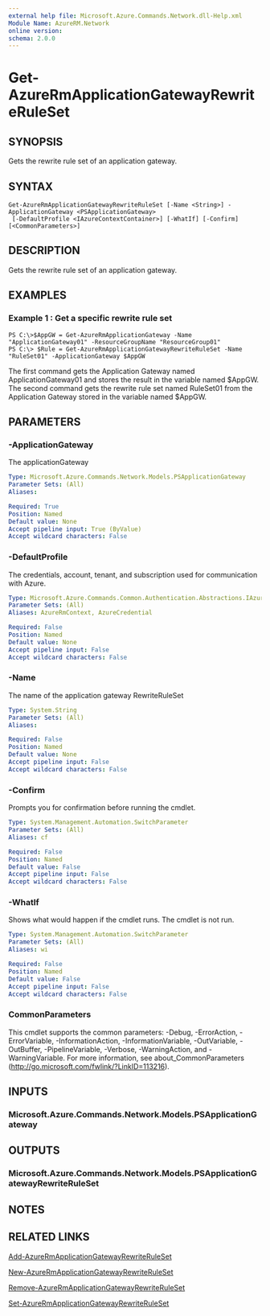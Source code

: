 ```yaml
---
external help file: Microsoft.Azure.Commands.Network.dll-Help.xml
Module Name: AzureRM.Network
online version:
schema: 2.0.0
---
```


# Get-AzureRmApplicationGatewayRewriteRuleSet

## SYNOPSIS
Gets the rewrite rule set of an application gateway.

## SYNTAX

```
Get-AzureRmApplicationGatewayRewriteRuleSet [-Name <String>] -ApplicationGateway <PSApplicationGateway>
 [-DefaultProfile <IAzureContextContainer>] [-WhatIf] [-Confirm] [<CommonParameters>]
```

## DESCRIPTION
Gets the rewrite rule set of an application gateway.

## EXAMPLES

### Example 1 : Get a specific rewrite rule set
```
PS C:\>$AppGW = Get-AzureRmApplicationGateway -Name "ApplicationGateway01" -ResourceGroupName "ResourceGroup01"
PS C:\> $Rule = Get-AzureRmApplicationGatewayRewriteRuleSet -Name "RuleSet01" -ApplicationGateway $AppGW
```

The first command gets the Application Gateway named ApplicationGateway01 and stores the result in the variable named $AppGW.
The second command gets the rewrite rule set named RuleSet01 from the Application Gateway stored in the variable named $AppGW.
## PARAMETERS

### -ApplicationGateway
The applicationGateway

```yaml
Type: Microsoft.Azure.Commands.Network.Models.PSApplicationGateway
Parameter Sets: (All)
Aliases:

Required: True
Position: Named
Default value: None
Accept pipeline input: True (ByValue)
Accept wildcard characters: False
```

### -DefaultProfile
The credentials, account, tenant, and subscription used for communication with Azure.

```yaml
Type: Microsoft.Azure.Commands.Common.Authentication.Abstractions.IAzureContextContainer
Parameter Sets: (All)
Aliases: AzureRmContext, AzureCredential

Required: False
Position: Named
Default value: None
Accept pipeline input: False
Accept wildcard characters: False
```

### -Name
The name of the application gateway RewriteRuleSet

```yaml
Type: System.String
Parameter Sets: (All)
Aliases:

Required: False
Position: Named
Default value: None
Accept pipeline input: False
Accept wildcard characters: False
```

### -Confirm
Prompts you for confirmation before running the cmdlet.

```yaml
Type: System.Management.Automation.SwitchParameter
Parameter Sets: (All)
Aliases: cf

Required: False
Position: Named
Default value: False
Accept pipeline input: False
Accept wildcard characters: False
```

### -WhatIf
Shows what would happen if the cmdlet runs.
The cmdlet is not run.

```yaml
Type: System.Management.Automation.SwitchParameter
Parameter Sets: (All)
Aliases: wi

Required: False
Position: Named
Default value: False
Accept pipeline input: False
Accept wildcard characters: False
```

### CommonParameters
This cmdlet supports the common parameters: -Debug, -ErrorAction, -ErrorVariable, -InformationAction, -InformationVariable, -OutVariable, -OutBuffer, -PipelineVariable, -Verbose, -WarningAction, and -WarningVariable. For more information, see about_CommonParameters (http://go.microsoft.com/fwlink/?LinkID=113216).

## INPUTS

### Microsoft.Azure.Commands.Network.Models.PSApplicationGateway

## OUTPUTS

### Microsoft.Azure.Commands.Network.Models.PSApplicationGatewayRewriteRuleSet

## NOTES

## RELATED LINKS

[Add-AzureRmApplicationGatewayRewriteRuleSet](./Add-AzureRmApplicationGatewayRewriteRuleSet.md)

[New-AzureRmApplicationGatewayRewriteRuleSet](./New-AzureRmApplicationGatewayRewriteRuleSet.md)

[Remove-AzureRmApplicationGatewayRewriteRuleSet](./Remove-AzureRmApplicationGatewayRewriteRuleSet.md)

[Set-AzureRmApplicationGatewayRewriteRuleSet](./Set-AzureRmApplicationGatewayRewriteRuleSet.md)